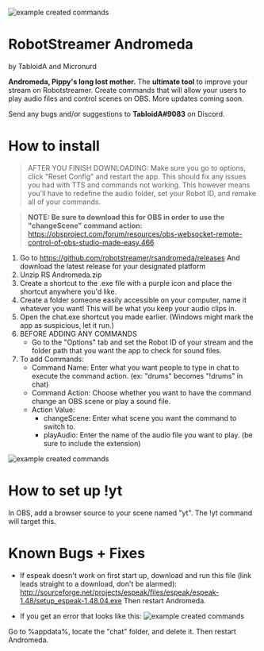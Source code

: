 ![example created commands](https://i.imgur.com/KFtRf1D.png)

RobotStreamer Andromeda
======
by TabloidA and Micronurd

**Andromeda, Pippy's long lost mother.** The **ultimate tool** to improve your stream on Robotstreamer. Create commands that will allow your users to play audio files and control scenes on OBS. More updates coming soon.

Send any bugs and/or suggestions to **TabloidA#9083** on Discord.

# How to install

> AFTER YOU FINISH DOWNLOADING:
Make sure you go to options, click "Reset Config" and restart the app. This should fix any issues you had with TTS and commands not working. This however means you'll have to redefine the audio folder, set your Robot ID, and remake all of your commands.

> **NOTE: Be sure to download this for OBS in order to use the "changeScene" command action:** https://obsproject.com/forum/resources/obs-websocket-remote-control-of-obs-studio-made-easy.466

1. Go to https://github.com/robotstreamer/rsandromeda/releases And download the latest release for your designated platform
2. Unzip RS Andromeda.zip
3. Create a shortcut to the .exe file with a purple icon and place the shortcut anywhere you'd like.
4. Create a folder someone easily accessible on your computer, name it whatever you want! This will be what you keep your audio clips in.
5. Open the chat.exe shortcut you made earlier.
(Windows might mark the app as suspicious, let it run.)
6. BEFORE ADDING ANY COMMANDS
	- Go to the "Options" tab and set the Robot ID of your stream and the folder path that you want the app to check for sound files.
7. To add Commands:
	- Command Name: Enter what you want people to type in chat to execute the command action. (ex: "drums" becomes "!drums" in chat)
	- Command Action: Choose whether you want to have the command change an OBS scene or play a sound file.
	- Action Value:
		- changeScene: Enter what scene you want the command to switch to.
		- playAudio: Enter the name of the audio file you want to play. (be sure to include the extension)

![example created commands](https://i.imgur.com/EdVcYYs.png)

# How to set up !yt

In OBS, add a browser source to your scene named "yt". The !yt command will target this.

# Known Bugs + Fixes

- If espeak doesn't work on first start up, download and run this file (link leads straight to a download, don't be alarmed):
http://sourceforge.net/projects/espeak/files/espeak/espeak-1.48/setup_espeak-1.48.04.exe
Then restart Andromeda.

- If you get an error that looks like this:
![example created commands](https://i.imgur.com/zaq5F6M.png)

Go to %appdata%, locate the "chat" folder, and delete it. Then restart Andromeda.
